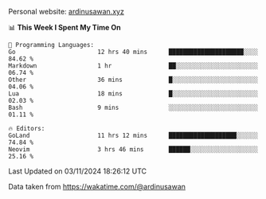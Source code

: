 Personal website: [ardinusawan.xyz](https://ardinusawan.xyz)

<!--START_SECTION:waka-->
📊 **This Week I Spent My Time On** 

```text
💬 Programming Languages: 
Go                       12 hrs 40 mins      █████████████████████░░░░   84.62 % 
Markdown                 1 hr                ██░░░░░░░░░░░░░░░░░░░░░░░   06.74 % 
Other                    36 mins             █░░░░░░░░░░░░░░░░░░░░░░░░   04.06 % 
Lua                      18 mins             █░░░░░░░░░░░░░░░░░░░░░░░░   02.03 % 
Bash                     9 mins              ░░░░░░░░░░░░░░░░░░░░░░░░░   01.11 % 

🔥 Editors: 
GoLand                   11 hrs 12 mins      ███████████████████░░░░░░   74.84 % 
Neovim                   3 hrs 46 mins       ██████░░░░░░░░░░░░░░░░░░░   25.16 % 
```


 Last Updated on 03/11/2024 18:26:12 UTC
<!--END_SECTION:waka-->
Data taken from https://wakatime.com/@ardinusawan
